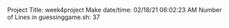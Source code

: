 Project Title: week4project 
Make date/time: 02/18/21 06:02:23 AM
Number of Lines in guessinggame.sh: 37
